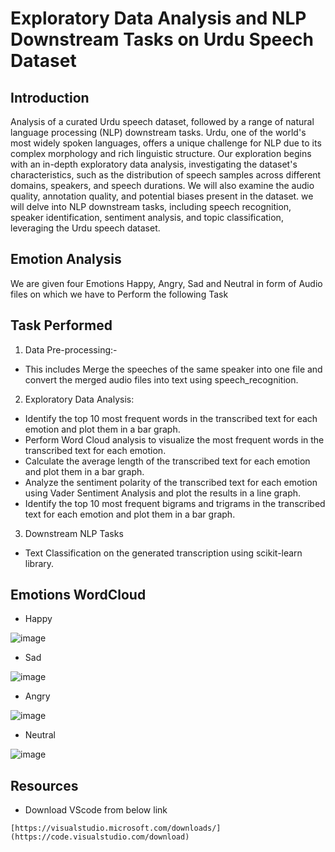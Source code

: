 # Exploratory Data Analysis and NLP Downstream Tasks on Urdu Speech Dataset
## Introduction
Analysis of a curated Urdu speech dataset, followed by a range of natural language processing (NLP) downstream tasks. Urdu, one of the world's most widely spoken languages, offers a unique challenge for NLP due to its complex morphology and rich linguistic structure. 
Our exploration begins with an in-depth exploratory data analysis, investigating the dataset's characteristics, such as the distribution of speech samples across different domains, speakers, and speech durations. We will also examine the audio quality, annotation quality, and potential biases present in the dataset.
we will delve into NLP downstream tasks, including speech recognition, speaker identification, sentiment analysis, and topic classification, leveraging the Urdu speech dataset.
## Emotion Analysis
We are given four Emotions Happy, Angry, Sad and Neutral in form of Audio files on which we have to Perform the following Task
## Task Performed
1.  Data Pre-processing:- 
- This includes Merge the speeches of the same speaker into one file and convert the merged audio files into text using speech_recognition.
2.  Exploratory Data Analysis:
- Identify the top 10 most frequent words in the transcribed text for each emotion and plot them in a bar graph.
- Perform Word Cloud analysis to visualize the most frequent words in the transcribed text for each emotion.
- Calculate the average length of the transcribed text for each emotion and plot them in a bar graph.
- Analyze the sentiment polarity of the transcribed text for each emotion using Vader Sentiment Analysis and plot the results in a line graph.
- Identify the top 10 most frequent bigrams and trigrams in the transcribed text for each emotion and plot them in a bar graph.
3. Downstream NLP Tasks
- Text Classification on the generated transcription using scikit-learn library.
## Emotions WordCloud
- Happy

![image](https://github.com/HammadHk1/Exploratory-Data-Analysis-and-NLP-Downstream-Tasks-on-Urdu-Speech-Dataset/assets/117303560/3754ce9a-448c-4f52-9a51-fcabfcb32cc7)
- Sad

![image](https://github.com/HammadHk1/Exploratory-Data-Analysis-and-NLP-Downstream-Tasks-on-Urdu-Speech-Dataset/assets/117303560/cbd55d70-5498-478a-b72a-7a3fbe6efaf5)
- Angry

![image](https://github.com/HammadHk1/Exploratory-Data-Analysis-and-NLP-Downstream-Tasks-on-Urdu-Speech-Dataset/assets/117303560/d025a6fd-27d2-4150-9372-4f5ebcbde6c2)
- Neutral

![image](https://github.com/HammadHk1/Exploratory-Data-Analysis-and-NLP-Downstream-Tasks-on-Urdu-Speech-Dataset/assets/117303560/f453f55d-e56f-4008-915d-5f54b70f8925)

## Resources
- Download VScode  from below link
```
[https://visualstudio.microsoft.com/downloads/](https://code.visualstudio.com/download)
```

